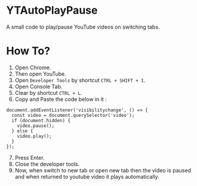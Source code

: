# YTAutoPlayPause
A small code to play/pause YouTube videos on switching tabs.

# How To?
1. Open Chrome.
2. Then open YouTube.
3. Open `Developer Tools` by shortcut `CTRL + SHIFT + I`.
4. Open Console Tab.
5. Clear by shortcut `CTRL + L`.
6. Copy and Paste the code below in it :
```
document.addEventListener('visibilitychange', () => {
  const video = document.querySelector('video');
  if (document.hidden) {
    video.pause();
  } else {
    video.play();
  }
});
```
7. Press Enter.
8. Close the developer tools.
9. Now, when switch to new tab or open new tab then the video is paused and when returned to youtube video it plays automatically.
